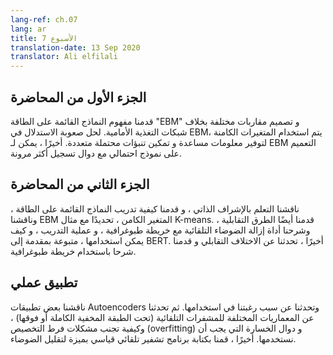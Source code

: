 ```yaml
---
lang-ref: ch.07
lang: ar
title: الأسبوع 7
translation-date: 13 Sep 2020
translator: Ali elfilali
---
```


## **الجزء اﻷول من المحاضرة**

قدمنا مفهوم النماذج القائمة على الطاقة "EBM" و تصميم مقاربات مختلفة بخلاف شبكات التغذية الأمامية. لحل صعوبة الاستدلال في EBM، يتم استخدام المتغيرات الكامنة لتوفير معلومات مساعدة و تمكين تنبؤات محتملة متعددة. أخيرًا ، يمكن لـ EBM التعميم على نموذج احتمالي مع دوال تسجيل أكثر مرونة.




## **الجزء الثاني من المحاضرة**

ناقشنا التعلم بالإشراف الذاتي ، و قدمنا كيفية تدريب النماذج القائمة على الطاقة ، وناقشنا EBM المتغير الكامن ، تحديدًا مع مثال K-means. قدمنا أيضًا الطرق التقابلية ، وشرحنا أداة إزالة الضوضاء التلقائية مع خريطة طبوغرافية ، و عملية التدريب ، و كيف يمكن استخدامها ، متبوعة بمقدمة إلى BERT. أخيرًا ، تحدثنا عن الاختلاف التقابلي و قدمنا شرحا باستخدام خريطة طبوغرافية.



## تطبيق عملي

ناقشنا بعض تطبيقات Autoencoders وتحدثنا عن سبب رغبتنا في استخدامها. ثم تحدثنا عن المعماريات المختلفة للمشفرات التلقائية (تحت الطبقة المخفية الكاملة أو فوقها) ، وكيفية تجنب مشكلات فرط التخصيص (overfitting) و دوال الخسارة التي يجب أن نستخدمها. أخيرًا ، قمنا بكتابة برنامج تشفير تلقائي قياسي بميزة لتقليل الضوضاء.
